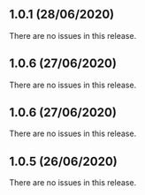 ## 1.0.1 (28/06/2020) 


There are no issues in this release.


## 1.0.6 (27/06/2020) 


There are no issues in this release.


## 1.0.6 (27/06/2020) 


There are no issues in this release.


## 1.0.5 (26/06/2020) 


There are no issues in this release.